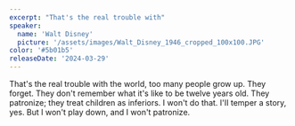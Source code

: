 ```yaml
---
excerpt: "That's the real trouble with"
speaker:
  name: 'Walt Disney'
  picture: '/assets/images/Walt_Disney_1946_cropped_100x100.JPG'
color: '#5b01b5'
releaseDate: '2024-03-29'
---
```

That's the real trouble with the world, too many people grow up. They forget. They don't remember what it's like to be twelve years old. They patronize; they treat children as inferiors. I won't do that. I'II temper a story, yes. But I won't play down, and I won't patronize.